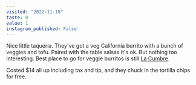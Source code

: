 ```yaml
---
visited: "2022-11-18"
taste: 0
value: 1
instagram_published: False
---
```


Nice little taqueria. They've got a veg California burrito with a bunch of veggies and tofu. Paired with the table salsas it's ok. But nothing too interesting. Best place to go for veggie burritos is still [La Cumbre](/places/la-cumbre-taqueria-sf).

Costed $14 all up including tax and tip, and they chuck in the tortilla chips for free.
